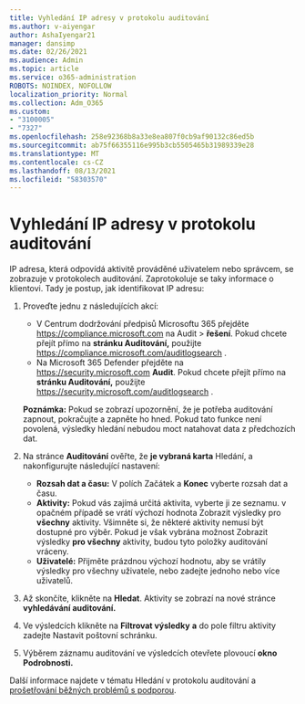 ```yaml
---
title: Vyhledání IP adresy v protokolu auditování
ms.author: v-aiyengar
author: AshaIyengar21
manager: dansimp
ms.date: 02/26/2021
ms.audience: Admin
ms.topic: article
ms.service: o365-administration
ROBOTS: NOINDEX, NOFOLLOW
localization_priority: Normal
ms.collection: Adm_O365
ms.custom:
- "3100005"
- "7327"
ms.openlocfilehash: 258e92368b8a33e8ea807f0cb9af90132c86ed5b
ms.sourcegitcommit: ab75f66355116e995b3cb5505465b31989339e28
ms.translationtype: MT
ms.contentlocale: cs-CZ
ms.lasthandoff: 08/13/2021
ms.locfileid: "58303570"
---
```

# <a name="find-the-ip-address-in-audit-log"></a>Vyhledání IP adresy v protokolu auditování

IP adresa, která odpovídá aktivitě prováděné uživatelem nebo správcem, se zobrazuje v protokolech auditování. Zaprotokoluje se taky informace o klientovi. Tady je postup, jak identifikovat IP adresu:

1. Proveďte jednu z následujících akcí:
   - V Centrum dodržování předpisů Microsoftu 365 přejděte <https://compliance.microsoft.com> na Audit  \> **řešení**. Pokud chcete přejít přímo na **stránku Auditování,** použijte <https://compliance.microsoft.com/auditlogsearch> .
   - Na Microsoft 365 Defender přejděte na <https://security.microsoft.com> **Audit**. Pokud chcete přejít přímo na **stránku Auditování,** použijte <https://security.microsoft.com/auditlogsearch> .

    **Poznámka:** Pokud se zobrazí upozornění, že je potřeba auditování zapnout, pokračujte a zapněte ho hned. Pokud tato funkce není povolená, výsledky hledání nebudou moct natahovat data z předchozích dat.

2. Na stránce **Auditování** ověřte, že **je vybraná karta** Hledání, a nakonfigurujte následující nastavení:
   - **Rozsah dat a času:** V polích  Začátek a **Konec** vyberte rozsah dat a času.
   - **Aktivity:** Pokud vás zajímá určitá aktivita, vyberte ji ze seznamu. v opačném případě se vrátí výchozí hodnota Zobrazit výsledky pro **všechny** aktivity. Všimněte si, že některé aktivity nemusí být dostupné pro výběr. Pokud je však vybrána možnost Zobrazit výsledky **pro všechny** aktivity, budou tyto položky auditování vráceny.
   - **Uživatelé:** Přijměte prázdnou výchozí hodnotu, aby se vrátily výsledky pro všechny uživatele, nebo zadejte jednoho nebo více uživatelů.

3. Až skončíte, klikněte na **Hledat**. Aktivity se zobrazí na nové stránce **vyhledávání auditování.**

4. Ve výsledcích klikněte na **Filtrovat výsledky** **a** do pole filtru aktivity zadejte Nastavit poštovní schránku.

5. Výběrem záznamu auditování ve výsledcích otevřete plovoucí **okno Podrobnosti.**

Další informace najdete v tématu Hledání v protokolu auditování a [prošetřování běžných problémů s podporou](https://docs.microsoft.com/microsoft-365/compliance/auditing-troubleshooting-scenarios).
